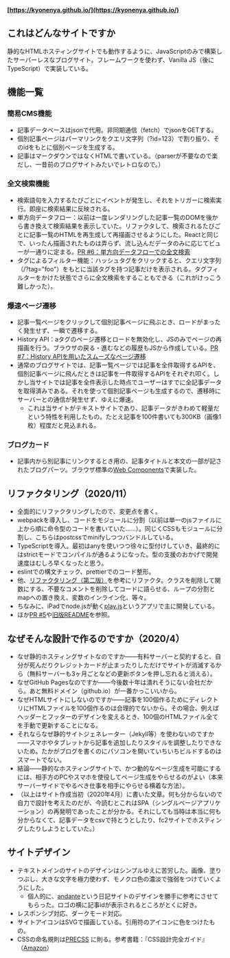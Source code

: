 **[https://kyonenya.github.io/](https://kyonenya.github.io/)**

## これはどんなサイトですか

静的なHTMLホスティングサイトでも動作するように、JavaScriptのみで構築したサーバーレスなブログサイト。フレームワークを使わず、Vanilla JS（後にTypeScript）で実装している。

## 機能一覧

### 簡易CMS機能

- 記事データベースはjsonで代用。非同期通信（fetch）でjsonをGETする。
- 個別記事ページはパーマリンクをクエリ文字列（?id=123）で割り振り、そのidをもとに個別ページを生成する。
- 記事はマークダウンではなくHTMLで書いている。（parserが不要なので楽だし、一昔前のブログサイトみたいでレトロなので。）

### 全文検索機能

- 検索語句を入力するたびごとにイベントが発生し、それをトリガーに検索実行。即座に検索結果に反映される。
- 単方向データフロー：以前は一度レンダリングした記事一覧のDOMを後から書き換えて検索結果を表示していた。リファクタして、検索されるたびごとに記事一覧のHTMLを再生成して再描画させるようにした。Reactと同じで、いったん描画されたものは弄らず、流し込んだデータのみに応じてビューが一通りに定まる。[PR #6：単方向データフローでの全文検索](https://github.com/kyonenya/kyonenya.github.io/pull/6)
- タグによるフィルター機能：ハッシュタグをクリックすると、クエリ文字列（/?tag="foo"）をもとに当該タグを持つ記事だけを表示される。タグフィルターをかけた状態でさらに全文検索をすることもできる（これがけっこう難しかった）。

### 爆速ページ遷移

- 記事一覧ページをクリックして個別記事ページに飛ぶとき、ロードがまったく発生せず、一瞬で遷移する。
- History API：aタグのページ遷移とロードを無効化し、JSのみでページの再描画を行う。ブラウザの戻る・進むなどの履歴もJSから作成している。[PR #7：History APIを用いたスムーズなページ遷移](https://github.com/kyonenya/kyonenya.github.io/pull/7)
- 通常のブログサイトでは、記事一覧ページでは記事を全件取得するAPIを、個別記事ページに飛んだときは記事を一件取得するAPIをそれぞれ叩く。しかし当サイトでは記事を全件表示した時点でユーザーはすでに全記事データを取得済みである。それを使って個別記事ページも生成するので、遷移時にサーバーとの通信が発生せず、ゆえに爆速。
  - これは当サイトがテキストサイトであり、記事データがきわめて軽量だという特性を利用したもの。たとえ記事を100件書いても300KB（画像1枚）程度だと見込まれる。

### ブログカード

- 記事内から別記事にリンクするとき用の、記事タイトルと本文の一部が記されたブログパーツ。ブラウザ標準の[Web Components](https://developer.mozilla.org/ja/docs/Web/Web_Components)で実装した。

## リファクタリング（2020/11）

- 全面的にリファクタリングしたので、変更点を書く。
- webpackを導入し、コードをモジュールに分割（以前は単一のjsファイルに上から順に命令型のコードを書いていた……）。同じくCSSもモジュールに分割し、こちらはpostcssでminifyしつつバンドルしている。
- TypeScriptを導入。最初はanyを使いつつ徐々に型付けしていき、最終的にはstrictモードでコンパイルが通るようになった。型の支援のおかげで開発速度はむしろ早くなったと思う。
- eslintでの構文チェック、prettierでのコード整形。
- 他、[リファクタリング（第二版）](https://www.amazon.co.jp/dp/4274224546/)を参考にリファクタ。クラスを削除して関数にする、不要なコメントを削除してコードに語らせる、ループの分割とmapへの置き換え、変数のインライン化、等々。
- ちなみに、iPadでnode.jsが動く[play.js](https://playdotjs.com)というアプリで主に開発している。
- ほか[PR #5](https://github.com/kyonenya/kyonenya.github.io/pull/5)や[旧版README](https://github.com/kyonenya/kyonenya.github.io/tree/a6491416e7e7991cfef8fc4b65a5210d06ce7643)を参照。

## なぜそんな設計で作るのですか（2020/4）

- なぜ静的ホスティングサイトなのですか——有料サーバーと契約すると、自分が死んだりクレジットカードが止まったりしただけでサイトが消滅するから（無料サーバーも3ヶ月ごとなどの更新ボタンを押し忘れると消える）。
- なぜGitHub Pagesなのですか——今後数十年は潰れそうにない会社だから。あと無料ドメイン（github.io）が一番かっこいいから。
- なぜHTMLサイトにしないのですか——記事を100個作るためにディレクトリにHTMLファイルを100個作るのは合理的でないから。その場合、例えばヘッダーとフッターのデザインを変えるとき、100個のHTMLファイル全てを手動で更新することになる。
- それならなぜ静的サイトジェネレーター（Jekyll等）を使わないのですか——スマホやタブレットから記事を追加したりスタイルを調整したりできないため。たかがブログを書くのにパソコンを開いていちいちビルドするのはスマートでない。
- 結論——静的なホスティングサイトで、かつ動的なページ生成を可能にするには、相手方のPCやスマホを使役してページ生成をやらせるのがよい（本来サーバーサイドでやるべき仕事を相手にやらせる横着な方法）。
- （以上はサイト作成当初（2020年4月）に書いた文章。何も分からないので自力で設計を考えたのだが、今読むとこれはSPA（シングルページアプリケーション）の再発明であったことが分かる。それにしても当時は本当に何も分からなくて、記事データをcsvで持とうとしたり、fc2サイトでホスティングしたりしようとしていた。）

## サイトデザイン

- テキストメインのサイトのデザインはシンプルゆえに苦労した。画像、塗りつぶし、大きな文字を極力使わず、モノクロ色の濃淡で強弱をつけていくようにした。
  - 個人的に、[andante](http://ofni.necocen.info)という日記サイトのデザインを勝手に参考にさせてもらった。ロゴの横に記事idが表示されるところがとくに好き。
- レスポンシブ対応、ダークモード対応。
- サイトアイコンはSVGで描画している。引用符のアイコンに色をつけたもの。
- CSSの命名規則は[PRECSS](http://precss.io/ja/) に則る。参考書籍：『CSS設計完全ガイド』（[Amazon](https://www.amazon.co.jp/dp/429711173X)）
